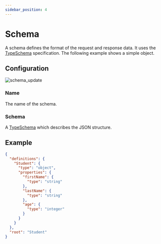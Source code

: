 ```yaml
---
sidebar_position: 4
---
```


# Schema

A schema defines the format of the request and response data. It uses the [TypeSchema] specification. The following
example shows a simple object.

## Configuration

![schema_update](/img/backend/api/schema_update.png)

### Name

The name of the schema.

### Schema

A [TypeSchema](https://typeschema.org/) which describes the JSON structure.

## Example

```json
{
  "definitions": {
    "Student": {
      "type": "object",
      "properties": {
        "firstName": {
          "type": "string"
        },
        "lastName": {
          "type": "string"
        },
        "age": {
          "type": "integer"
        }
      }
    }
  },
  "root": "Student"
}
```

[TypeSchema]: https://typeschema.org/
